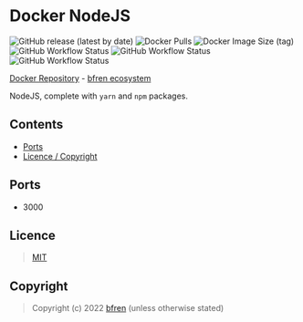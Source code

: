 # Docker NodeJS

![GitHub release (latest by date)](https://img.shields.io/github/v/release/bfren/docker-node) ![Docker Pulls](https://img.shields.io/docker/pulls/bfren/node?label=pulls) ![Docker Image Size (tag)](https://img.shields.io/docker/image-size/bfren/node/node17?label=size)<br/>
![GitHub Workflow Status](https://img.shields.io/github/workflow/status/bfren/docker-node/dev-14?label=NodeJS+14) ![GitHub Workflow Status](https://img.shields.io/github/workflow/status/bfren/docker-node/dev-16?label=NodeJS+16) ![GitHub Workflow Status](https://img.shields.io/github/workflow/status/bfren/docker-node/dev-17?label=NodeJS+17)

[Docker Repository](https://hub.docker.com/r/bfren/nginx-webdav) - [bfren ecosystem](https://github.com/bfren/docker)

NodeJS, complete with `yarn` and `npm` packages.

## Contents

* [Ports](#ports)
* [Licence / Copyright](#licence)

## Ports

* 3000

## Licence

> [MIT](https://mit.bfren.dev/2022)

## Copyright

> Copyright (c) 2022 [bfren](https://bfren.dev) (unless otherwise stated)
